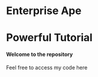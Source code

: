 Enterprise Ape
================================================

Powerful Tutorial
================================================

#### Welcome to the repository

Feel free to access  my code here

> # 